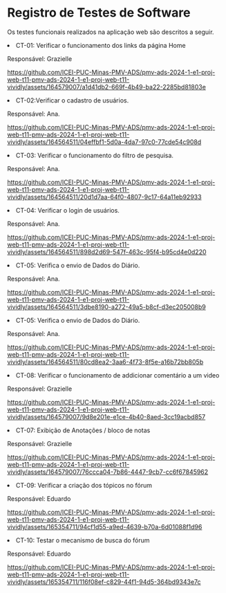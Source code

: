 # Registro de Testes de Software
Os testes funcionais realizados na aplicação web são descritos a seguir.

  <li>CT-01: Verificar o funcionamento dos links da página Home

  Responsável: Grazielle
  

https://github.com/ICEI-PUC-Minas-PMV-ADS/pmv-ads-2024-1-e1-proj-web-t11-pmv-ads-2024-1-e1-proj-web-t11-vividly/assets/164579007/a1d41db2-669f-4b49-ba22-2285bd81803e


<li> CT-02:Verificar o cadastro de usuários.

  Responsável: Ana. 
  

https://github.com/ICEI-PUC-Minas-PMV-ADS/pmv-ads-2024-1-e1-proj-web-t11-pmv-ads-2024-1-e1-proj-web-t11-vividly/assets/164564511/04effbf1-5d0a-4da7-97c0-77cde54c908d




<li> CT-03: Verificar o funcionamento do filtro de pesquisa.

  Responsável: Ana. 


https://github.com/ICEI-PUC-Minas-PMV-ADS/pmv-ads-2024-1-e1-proj-web-t11-pmv-ads-2024-1-e1-proj-web-t11-vividly/assets/164564511/20d1d7aa-64f0-4807-9c17-64a11eb92933



<li> CT-04: Verificar o login de usuários.

  Responsável: Ana. 

  

https://github.com/ICEI-PUC-Minas-PMV-ADS/pmv-ads-2024-1-e1-proj-web-t11-pmv-ads-2024-1-e1-proj-web-t11-vividly/assets/164564511/898d2d69-547f-463c-95f4-b95cd4e0d220





<li> CT-05: Verifica o envio de Dados do Diário.

  Responsável: Ana. 
  
https://github.com/ICEI-PUC-Minas-PMV-ADS/pmv-ads-2024-1-e1-proj-web-t11-pmv-ads-2024-1-e1-proj-web-t11-vividly/assets/164564511/3dbe8190-a272-49a5-b8cf-d3ec205008b9

 <li> CT-05: Verifica o envio de Dados do Diário.

  Responsável: Ana.
  
https://github.com/ICEI-PUC-Minas-PMV-ADS/pmv-ads-2024-1-e1-proj-web-t11-pmv-ads-2024-1-e1-proj-web-t11-vividly/assets/164564511/80cd8ea2-3aa6-4f73-8f5e-a16b72bb805b


  <li> CT-08: Verificar o funcionamento de addicionar comentário a um video 

  Responsável: Grazielle

https://github.com/ICEI-PUC-Minas-PMV-ADS/pmv-ads-2024-1-e1-proj-web-t11-pmv-ads-2024-1-e1-proj-web-t11-vividly/assets/164579007/9d8e201e-e1ce-4b40-8aed-3cc19acbd857

 <li>CT-07: Exibição de Anotações / bloco de notas


  Responsável: Grazielle

https://github.com/ICEI-PUC-Minas-PMV-ADS/pmv-ads-2024-1-e1-proj-web-t11-pmv-ads-2024-1-e1-proj-web-t11-vividly/assets/164579007/76ccca04-7b86-4447-9cb7-cc6f67845962

<li>CT-09: Verificar a criação dos tópicos no fórum


  Responsável: Eduardo

https://github.com/ICEI-PUC-Minas-PMV-ADS/pmv-ads-2024-1-e1-proj-web-t11-pmv-ads-2024-1-e1-proj-web-t11-vividly/assets/165354711/94cf1d55-a9ed-4639-b70a-6d01088f1d96

<li>CT-10: Testar o mecanismo de busca do fórum


  Responsável: Eduardo

https://github.com/ICEI-PUC-Minas-PMV-ADS/pmv-ads-2024-1-e1-proj-web-t11-pmv-ads-2024-1-e1-proj-web-t11-vividly/assets/165354711/116f08ef-c829-44f1-94d5-364bd9343e7c



